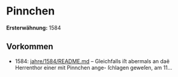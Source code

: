 # Pinnchen

**Ersterwähnung:** 1584

## Vorkommen
- 1584: [jahre/1584/README.md](../jahre/1584/README.md) – Gleichfalls iſt
abermals an daë Herrenthor einer mit Pinnchen ange-
ſchlagen geweſen, am 11...
